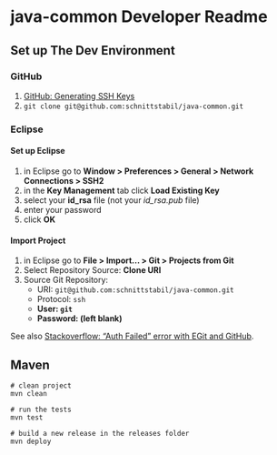 java-common Developer Readme
============================

Set up The Dev Environment
--------------------------

### GitHub

1. [GitHub: Generating SSH Keys](https://help.github.com/articles/generating-ssh-keys)
2. `git clone git@github.com:schnittstabil/java-common.git`

### Eclipse

#### Set up Eclipse

1. in Eclipse go to __Window > Preferences > General > Network Connections > SSH2__
2. in the __Key Management__ tab click __Load Existing Key__
3. select your __id\_rsa__ file (not your _id\_rsa.pub_ file)
4. enter your password
5. click __OK__

#### Import Project

1. in Eclipse go to __File > Import... > Git > Projects from Git__
2. Select Repository Source: __Clone URI__
3. Source Git Repository:
	* URI: `git@github.com:schnittstabil/java-common.git`
	* Protocol: `ssh`
	* __User: `git`__
	* __Password: (left blank)__

See also [Stackoverflow: “Auth Failed” error with EGit and GitHub](http://stackoverflow.com/questions/3601805/auth-failed-error-with-egit-and-github).

Maven
-----

	# clean project
	mvn clean
	
	# run the tests
	mvn test
	
	# build a new release in the releases folder
	mvn deploy

